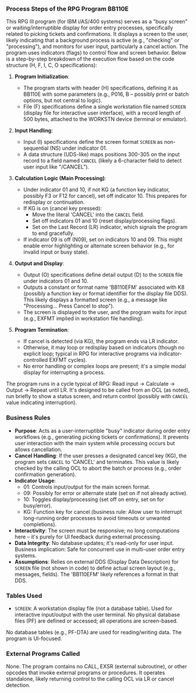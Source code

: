 ### Process Steps of the RPG Program BB110E

This RPG III program (for IBM i/AS/400 systems) serves as a "busy screen" or waiting/interruptible display for order entry processes, specifically related to picking tickets and confirmations. It displays a screen to the user, likely indicating that a background process is active (e.g., "checking" or "processing"), and monitors for user input, particularly a cancel action. The program uses indicators (flags) to control flow and screen behavior. Below is a step-by-step breakdown of the execution flow based on the code structure (H, F, I, C, O specifications):

1. **Program Initialization**:
   - The program starts with header (H) specifications, defining it as BB110E with some parameters (e.g., P016, B – possibly print or batch options, but not central to logic).
   - File (F) specifications define a single workstation file named `SCREEN` (display file for interactive user interface), with a record length of 500 bytes, attached to the WORKSTN device (terminal or emulator).

2. **Input Handling**:
   - Input (I) specifications define the screen format `SCREEN` as non-sequential (NS) under indicator 01.
   - A data structure (UDS-like) maps positions 300-305 on the input record to a field named `CANCEL` (likely a 6-character field to detect user input like "/CANCEL").

3. **Calculation Logic (Main Processing)**:
   - Under indicator 01 and 10, if not KG (a function key indicator, possibly F3 or F12 for cancel), set off indicator 10. This prepares for redisplay or continuation.
   - If KG is on (cancel key pressed):
     - Move the literal 'CANCEL' into the `CANCEL` field.
     - Set off indicators 01 and 10 (reset display/processing flags).
     - Set on the Last Record (LR) indicator, which signals the program to end gracefully.
   - If indicator 09 is off (N09), set on indicators 10 and 09. This might enable error highlighting or alternate screen behavior (e.g., for invalid input or busy state).

4. **Output and Display**:
   - Output (O) specifications define detail output (D) to the `SCREEN` file under indicators 01 and 10.
   - Outputs a constant or format name 'BB110EFM' associated with K8 (possibly a function key or format identifier for the display file DDS). This likely displays a formatted screen (e.g., a message like "Processing... Press Cancel to stop").
   - The screen is displayed to the user, and the program waits for input (e.g., EXFMT implied in workstation file handling).

5. **Program Termination**:
   - If cancel is detected (via KG), the program ends via LR indicator.
   - Otherwise, it may loop or redisplay based on indicators (though no explicit loop; typical in RPG for interactive programs via indicator-controlled EXFMT cycles).
   - No error handling or complex loops are present; it's a simple modal display for interrupting a process.

The program runs in a cycle typical of RPG: Read input → Calculate → Output → Repeat until LR. It's designed to be called from an OCL (as noted), run briefly to show a status screen, and return control (possibly with `CANCEL` value indicating interruption).

### Business Rules

- **Purpose**: Acts as a user-interruptible "busy" indicator during order entry workflows (e.g., generating picking tickets or confirmations). It prevents user interaction with the main system while processing occurs but allows cancellation.
- **Cancel Handling**: If the user presses a designated cancel key (KG), the program sets `CANCEL` to 'CANCEL' and terminates. This value is likely checked by the calling OCL to abort the batch or process (e.g., order confirmation generation).
- **Indicator Usage**:
  - 01: Controls input/output for the main screen format.
  - 09: Possibly for error or alternate state (set on if not already active).
  - 10: Toggles display/processing (set off on entry, set on for busy/error).
  - KG: Function key for cancel (business rule: Allow user to interrupt long-running order processes to avoid timeouts or unwanted completions).
- **Interactivity**: The screen must be responsive; no long computations here – it's purely for UI feedback during external processing.
- **Data Integrity**: No database updates; it's read-only for user input. Business implication: Safe for concurrent use in multi-user order entry systems.
- **Assumptions**: Relies on external DDS (Display Data Description) for `SCREEN` file (not shown in code) to define actual screen layout (e.g., messages, fields). The 'BB110EFM' likely references a format in that DDS.

### Tables Used

- `SCREEN`: A workstation display file (not a database table). Used for interactive input/output with the user terminal. No physical database files (PF) are defined or accessed; all operations are screen-based.

No database tables (e.g., PF-DTA) are used for reading/writing data. The program is UI-focused.

### External Programs Called

None. The program contains no CALL, EXSR (external subroutine), or other opcodes that invoke external programs or procedures. It operates standalone, likely returning control to the calling OCL via LR or cancel detection.